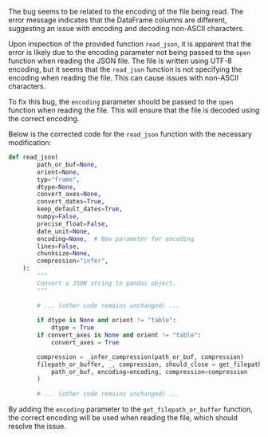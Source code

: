 The bug seems to be related to the encoding of the file being read. The error message indicates that the DataFrame columns are different, suggesting an issue with encoding and decoding non-ASCII characters.

Upon inspection of the provided function `read_json`, it is apparent that the error is likely due to the encoding parameter not being passed to the `open` function when reading the JSON file. The file is written using UTF-8 encoding, but it seems that the `read_json` function is not specifying the encoding when reading the file. This can cause issues with non-ASCII characters.

To fix this bug, the `encoding` parameter should be passed to the `open` function when reading the file. This will ensure that the file is decoded using the correct encoding.

Below is the corrected code for the `read_json` function with the necessary modification:

```python
def read_json(
        path_or_buf=None,
        orient=None,
        typ="frame",
        dtype=None,
        convert_axes=None,
        convert_dates=True,
        keep_default_dates=True,
        numpy=False,
        precise_float=False,
        date_unit=None,
        encoding=None,  # New parameter for encoding
        lines=False,
        chunksize=None,
        compression="infer",
    ):
        """
        Convert a JSON string to pandas object.
        """
        
        # ... (other code remains unchanged) ...
        
        if dtype is None and orient != "table":
            dtype = True
        if convert_axes is None and orient != "table":
            convert_axes = True

        compression = _infer_compression(path_or_buf, compression)
        filepath_or_buffer, _, compression, should_close = get_filepath_or_buffer(
            path_or_buf, encoding=encoding, compression=compression
        )
        
        # ... (other code remains unchanged) ...
```

By adding the `encoding` parameter to the `get_filepath_or_buffer` function, the correct encoding will be used when reading the file, which should resolve the issue.